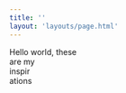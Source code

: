 ```yaml
---
title: ''
layout: 'layouts/page.html'
---
```


<div class="experiment1">Hello world, these</div>
<div class="experiment2">are my</div>
<div class="experiment3">inspir<br>ations</br></div>
